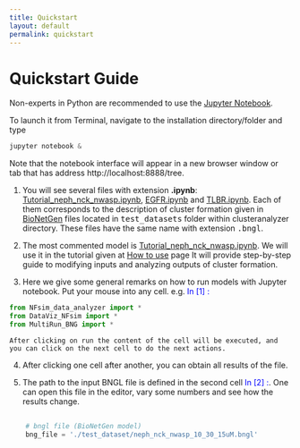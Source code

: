 ```yaml
---
title: Quickstart
layout: default
permalink: quickstart
---
```


# Quickstart Guide

Non-experts in Python are recommended to use the [Jupyter Notebook](https://jupyter.org/). 

To launch it from Terminal, navigate to the installation directory/folder and type

```python
jupyter notebook &
```
Note that the notebook interface will appear in a new browser window or tab that has address http://localhost:8888/tree.

1. You will see several files with extension <b>.ipynb</b>: [Tutorial_neph_nck_nwasp.ipynb](DEMO_neph_nck_nwasp.md), [EGFR.ipynb](EGFR.md) and [TLBR.ipynb](TLBR.md). Each of them corresponds to the description of cluster formation given in [BioNetGen](http://bionetgen.org) files located in <tt>test_datasets</tt> folder within clusteranalyzer directory. These files have the same name with extension <tt>.bngl</tt>. 

2. The most commented model is [Tutorial_neph_nck_nwasp.ipynb](DEMO_neph_nck_nwasp.md). We will use it in the tutorial given at [How to use](usage.md) page
It will provide step-by-step guide to modifying inputs and analyzing outputs of cluster formation. 

3. Here we give some general remarks on how to run models with Jupyter notebook. Put your mouse into any cell. e.g. <font color = blue>In [1] :</font>

```python
from NFsim_data_analyzer import *
from DataViz_NFsim import * 
from MultiRun_BNG import * 
```
    After clicking on run the content of the cell will be executed, and you can click on the next cell to do the next actions.

4. After clicking one cell after another, you can obtain all results of the file.

6. The path to the input BNGL file is defined in the second cell <font color = blue>In [2] :</font>. One can open this file in the editor, vary some numbers and see how the results change.

```python
    
    # bngl file (BioNetGen model) 
    bng_file = './test_dataset/neph_nck_nwasp_10_30_15uM.bngl'
```
